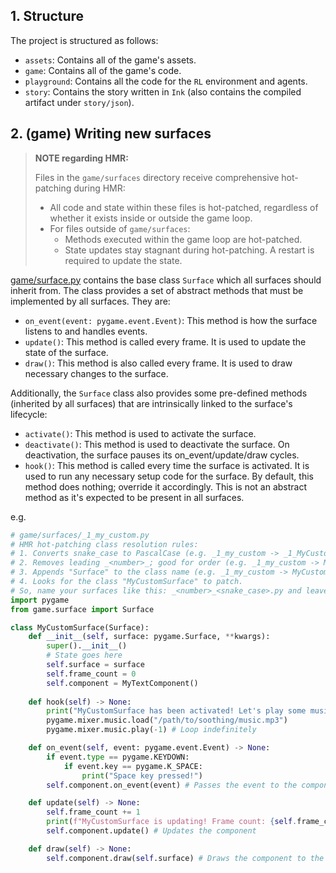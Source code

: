 ## 1. Structure

The project is structured as follows:

- `assets`: Contains all of the game's assets.
- `game`: Contains all of the game's code.
- `playground`: Contains all the code for the `RL` environment and agents.
- `story`: Contains the story written in `Ink` (also contains the compiled artifact under `story/json`).

## 2. (game) Writing new surfaces

> **NOTE regarding HMR:**
>
> Files in the `game/surfaces` directory receive comprehensive hot-patching during HMR:
> - All code and state within these files is hot-patched, regardless of whether it exists inside or outside the game loop.
> - For files outside of `game/surfaces`:
>   - Methods executed within the game loop are hot-patched.
>   - State updates stay stagnant during hot-patching. A restart is required to update the state.

[game/surface.py](game/surface.py) contains the base class `Surface` which all surfaces should inherit from. The class provides a set of abstract methods that must be implemented by all surfaces. They are:

- `on_event(event: pygame.event.Event)`: This method is how the surface listens to and handles events.
- `update()`: This method is called every frame. It is used to update the state of the surface.
- `draw()`: This method is also called every frame. It is used to draw necessary changes to the surface.

Additionally, the `Surface` class also provides some pre-defined methods (inherited by all surfaces) that are intrinsically linked to the surface's lifecycle:

- `activate()`: This method is used to activate the surface.
- `deactivate()`: This method is used to deactivate the surface. On deactivation, the surface pauses its on_event/update/draw cycles.
- `hook()`: This method is called every time the surface is activated. It is used to run any necessary setup code for the surface. By default, this method does nothing; override it accordingly. This is not an abstract method as it's expected to be present in all surfaces.

e.g.

```python
# game/surfaces/_1_my_custom.py
# HMR hot-patching class resolution rules:
# 1. Converts snake_case to PascalCase (e.g. _1_my_custom -> _1_MyCustom)
# 2. Removes leading _<number>_; good for order (e.g. _1_my_custom -> MyCustom)
# 3. Appends "Surface" to the class name (e.g. _1_my_custom -> MyCustomSurface)
# 4. Looks for the class "MyCustomSurface" to patch.
# So, name your surfaces like this: _<number>_<snake_case>.py and leave the rest to the parser magic.
import pygame
from game.surface import Surface

class MyCustomSurface(Surface):
    def __init__(self, surface: pygame.Surface, **kwargs):
        super().__init__()
        # State goes here
        self.surface = surface
        self.frame_count = 0
        self.component = MyTextComponent()
    
    def hook(self) -> None:
        print("MyCustomSurface has been activated! Let's play some music!")
        pygame.mixer.music.load("/path/to/soothing/music.mp3")
        pygame.mixer.music.play(-1) # Loop indefinitely

    def on_event(self, event: pygame.event.Event) -> None:
        if event.type == pygame.KEYDOWN:
            if event.key == pygame.K_SPACE:
                print("Space key pressed!")
        self.component.on_event(event) # Passes the event to the component

    def update(self) -> None:
        self.frame_count += 1
        print(f"MyCustomSurface is updating! Frame count: {self.frame_count}")
        self.component.update() # Updates the component

    def draw(self) -> None:
        self.component.draw(self.surface) # Draws the component to the surface
```
